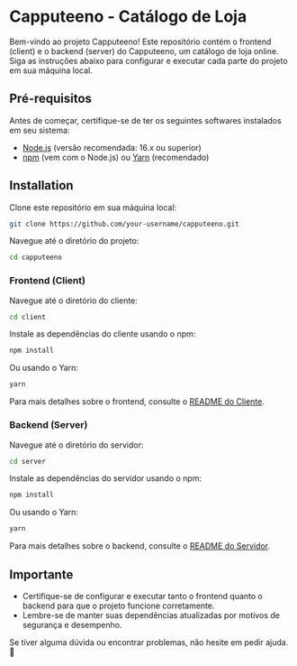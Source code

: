 # Capputeeno - Catálogo de Loja

Bem-vindo ao projeto Capputeeno! Este repositório contém o frontend (client) e o backend (server) do Capputeeno, um catálogo de loja online. Siga as instruções abaixo para configurar e executar cada parte do projeto em sua máquina local.

## Pré-requisitos

Antes de começar, certifique-se de ter os seguintes softwares instalados em seu sistema:

- [Node.js](https://nodejs.org/) (versão recomendada: 16.x ou superior)
- [npm](https://www.npmjs.com/) (vem com o Node.js) ou [Yarn](https://yarnpkg.com/) (recomendado)

## Installation

Clone este repositório em sua máquina local:

```bash
git clone https://github.com/your-username/capputeeno.git
```

Navegue até o diretório do projeto:

```bash
cd capputeeno
```

### Frontend (Client)

Navegue até o diretório do cliente:

```bash
cd client
```

Instale as dependências do cliente usando o npm:

```bash
npm install
```

Ou usando o Yarn:

```bash
yarn
```

Para mais detalhes sobre o frontend, consulte o [README do Cliente](client/README.md).

### Backend (Server)

Navegue até o diretório do servidor:

```bash
cd server
```

Instale as dependências do servidor usando o npm:

```bash
npm install
```

Ou usando o Yarn:

```bash
yarn
```

Para mais detalhes sobre o backend, consulte o [README do Servidor](server/README.md).

## Importante

- Certifique-se de configurar e executar tanto o frontend quanto o backend para que o projeto funcione corretamente.
- Lembre-se de manter suas dependências atualizadas por motivos de segurança e desempenho.

Se tiver alguma dúvida ou encontrar problemas, não hesite em pedir ajuda. 🌟